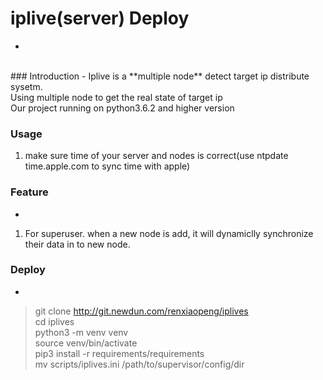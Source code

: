 # iplive(server) Deploy 
-
<br>
### Introduction
-
Iplive is a **multiple node** detect target ip distribute sysetm.<br>
Using multiple node to get the real state of target ip<br>
Our project running on python3.6.2 and higher version



### Usage
1. make sure time of your server and nodes is correct(use ntpdate time.apple.com to sync time with apple)


### Feature
-
1. For superuser. when a new node is add, it will dynamiclly synchronize their data in	to new node. 


### Deploy
-
> git clone http://git.newdun.com/renxiaopeng/iplives<br>
> cd iplives <br>
> python3 -m venv venv <br>
> source venv/bin/activate <br>
> pip3 install -r requirements/requirements <br>
> mv scripts/iplives.ini /path/to/supervisor/config/dir<br>
> 